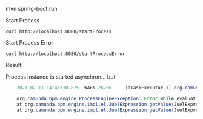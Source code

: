 mvn spring-boot:run

Start Process
    
    curl http://localhost:8080/startProcess 

Start Process Error
    
    curl http://localhost:8080/startProcessError

Result:

Process instance is started asynchron... but

```java
    2021-02-11 14:43:10.875  WARN 26700 --- [aTaskExecutor-3] org.camunda.bpm.engine.jobexecutor       : ENGINE-14006 Exception while executing job 14a10a8a-6c6f-11eb-bf4c-02424d973839:

    org.camunda.bpm.engine.ProcessEngineException: Error while evaluating expression: ${sampleService.doSomething(belegInput)}. Cause: Cannot coerce from class de.lvm.workflow.service.to.TOInputManagementBeleg to class de.lvm.workflow.service.to.TOInputManagementBeleg
    at org.camunda.bpm.engine.impl.el.JuelExpression.getValue(JuelExpression.java:67) ~[camunda-engine-7.14.0.jar:7.14.0]
    at org.camunda.bpm.engine.impl.el.JuelExpression.getValue(JuelExpression.java:51) ~[camunda-engine-7.14.0.jar:7.14.0]
```



